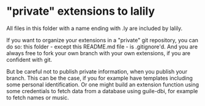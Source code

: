 "private" extensions to lalily
==============================

All files in this folder with a name ending with .ly are included by lalily.

If you want to organize your extensions in a "private" git repository, you can do so: this folder - except this README.md file - is .gitignore'd. 
And you are always free to fork your own branch with your own extensions, if you are confident with git. 

But be careful not to publish private information, when you publish your branch. This can be the case, if you for example have templates including some personal identification.
Or one might build an extension function using some credentials to fetch data from a database using guile-dbi, for example to fetch names or music.

